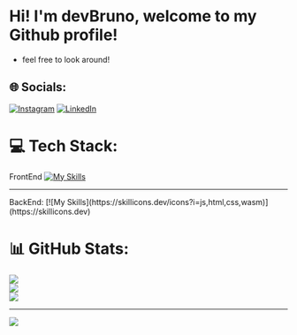 # Hi! I'm devBruno, welcome to my Github profile!

- feel free to look around!

## 🌐 Socials:
[![Instagram](https://img.shields.io/badge/Instagram-%23E4405F.svg?logo=Instagram&logoColor=white)](https://www.instagram.com/gustavo_locutor) [![LinkedIn](https://img.shields.io/badge/LinkedIn-%230077B5.svg?logo=linkedin&logoColor=white)](https://www.linkedin.com/in/gustavo-bruno-90344a272/) 

# 💻 Tech Stack:
FrontEnd
[![My Skills](https://skillicons.dev/icons?i=js,html,css,wasm)](https://skillicons.dev)
<hr>
BackEnd:
[![My Skills](https://skillicons.dev/icons?i=js,html,css,wasm)](https://skillicons.dev)

# 📊 GitHub Stats:
![](https://github-readme-stats.vercel.app/api?username=Navarrasa&theme=dracula&hide_border=false&include_all_commits=false&count_private=false)<br/>
![](https://github-readme-streak-stats.herokuapp.com/?user=Navarrasa&theme=dracula&hide_border=false)<br/>
![](https://github-readme-stats.vercel.app/api/top-langs/?username=Navarrasa&theme=dracula&hide_border=false&include_all_commits=false&count_private=false&layout=compact)

---
[![](https://visitcount.itsvg.in/api?id=Navarrasa&icon=0&color=0)](https://visitcount.itsvg.in)

<!-- Proudly created with GPRM ( https://gprm.itsvg.in ) -->
